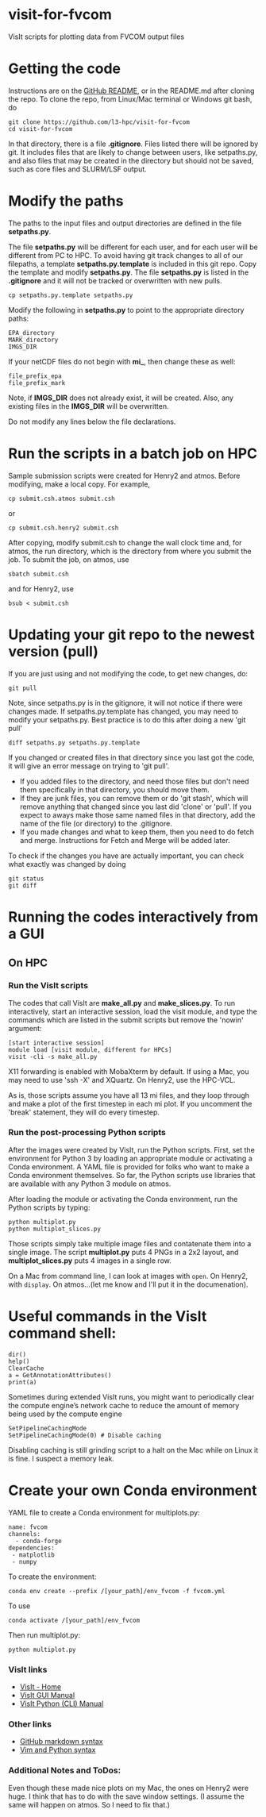 # visit-for-fvcom
VisIt scripts for plotting data from FVCOM output files

# Getting the code
Instructions are on the [GitHub README](https://github.com/l3-hpc/visit-for-fvcom#readme), or in the README.md after cloning the repo.  To clone the repo, from Linux/Mac terminal or Windows git bash, do
```
git clone https://github.com/l3-hpc/visit-for-fvcom
cd visit-for-fvcom
```

In that directory, there is a file **.gitignore**.  Files listed there will be ignored by git.  It includes files that are likely to change between users, like setpaths.py, and also files that may be created in the directory but should not be saved, such as core files and SLURM/LSF output.

# Modify the paths
The paths to the input files and output directories are defined in the file **setpaths.py**.

The file **setpaths.py** will be different for each user, and for each user will be different from PC to HPC.  To avoid having git track changes to all of our filepaths, a template **setpaths.py.template** is included in this git repo.  Copy the template and modify **setpaths.py**. The file **setpaths.py** is listed in the **.gitignore** and it will not be tracked or overwritten with new pulls.
```
cp setpaths.py.template setpaths.py
```
Modify the following in **setpaths.py** to point to the appropriate directory paths:
```
EPA_directory
MARK_directory
IMGS_DIR
```
If your netCDF files do not begin with **mi_**, then change these as well:
```
file_prefix_epa
file_prefix_mark
```
Note, if **IMGS_DIR** does not already exist, it will be created.  Also, any existing files in the **IMGS_DIR** will be overwritten.  

Do not modify any lines below the file declarations.

# Run the scripts in a batch job on HPC  
Sample submission scripts were created for Henry2 and atmos.  Before modifying, make a local copy.  For example,
```
cp submit.csh.atmos submit.csh
```
or
```
cp submit.csh.henry2 submit.csh
```

After copying, modify submit.csh to change the wall clock time and, for atmos, the run directory, which is the directory from where you submit the job.  To submit the job, on atmos, use 
```
sbatch submit.csh
```
and for Henry2, use
```
bsub < submit.csh
```


# Updating your git repo to the newest version (pull)

If you are just using and not modifying the code, to get new changes, do:
```
git pull
```

Note, since setpaths.py is in the gitignore, it will not notice if there were changes made.  If setpaths.py.template has changed, you may need to modify your setpaths.py.  Best practice is to do this after doing a new 'git pull'
```
diff setpaths.py setpaths.py.template
```

If you changed or created files in that directory since you last got the code, it will give an error message on trying to 'git pull'.  
 - If you added files to the directory, and need those files but don't need them specifically in that directory, you should move them.
 - If they are junk files, you can remove them or do 'git stash', which will remove anything that changed since you last did 'clone' or 'pull'.  If you expect to aways make those same named files in that directory, add the name of the file (or directory) to the .gitignore.
 - If you made changes and what to keep them, then you need to do fetch and merge.  Instructions for Fetch and Merge will be added later. 

To check if the changes you have are actually important, you can check what exactly was changed by doing
```
git status
git diff
```

# Running the codes interactively from a GUI

## On HPC

### Run the VisIt scripts
The codes that call VisIt are **make_all.py** and **make_slices.py**.  To run interactively, start an interactive session, load the visit module, and type the commands which are listed in the submit scripts but remove the 'nowin' argument:
```
[start interactive session]
module load [visit module, different for HPCs] 
visit -cli -s make_all.py
```
X11 forwarding is enabled with MobaXterm by default.  If using a Mac, you may need to use 'ssh -X' and XQuartz.  On Henry2, use the HPC-VCL.  

As is, those scripts assume you have all 13 mi files, and they loop through and make a plot of the first timestep in each mi plot.  If you uncomment the 'break' statement, they will do every timestep.

### Run the post-processing Python scripts
After the images were created by VisIt, run the Python scripts.  First, set the environment for Python 3 by loading an appropriate module or activating a Conda environment.  A YAML file is provided for folks who want to make a Conda environment themselves.  So far, the Python scripts use libraries that are available with any Python 3 module on atmos.

After loading the module or activating the Conda environment, run the Python scripts by typing:
```
python multiplot.py
python multiplot_slices.py
```

Those scripts simply take multiple image files and contatenate them into a single image.  The script **multiplot.py** puts 4 PNGs in a 2x2 layout,  and **multiplot_slices.py** puts 4 images in a single row.

On a Mac from command line, I can look at images with `open`.  On Henry2, with `display`.  On atmos...(let me know and I'll put it in the documenation).


# Useful commands in the VisIt command shell:
```
dir()
help()
ClearCache
a = GetAnnotationAttributes()
print(a)
```

Sometimes during extended VisIt runs, you might want to periodically clear the compute engine’s network cache to reduce the amount of memory being used by the compute engine
```
SetPipelineCachingMode
SetPipelineCachingMode(0) # Disable caching
```

Disabling caching is still grinding script to a halt on the Mac while on Linux it is fine.  I suspect a memory leak.

# Create your own Conda environment
YAML file to create a Conda environment for multiplots.py:
```
name: fvcom
channels:
  - conda-forge
dependencies:
 - matplotlib
 - numpy
```

To create the environment:
```
conda env create --prefix /[your_path]/env_fvcom -f fvcom.yml
```

To use
```
conda activate /[your_path]/env_fvcom
```
Then run multiplot.py:
```
python multiplot.py
```

### VisIt links
- [VisIt - Home](https://visit-dav.github.io/visit-website/index.html)
- [VisIt GUI Manual](https://visit-sphinx-github-user-manual.readthedocs.io/en/develop/gui_manual/index.html)
- [VisIt Python (CLI) Manual](https://visit-sphinx-github-user-manual.readthedocs.io/en/develop/cli_manual/index.html)

### Other links
- [GitHub markdown syntax](https://docs.github.com/en/github/writing-on-github/getting-started-with-writing-and-formatting-on-github/basic-writing-and-formatting-syntax)
- [Vim and Python syntax](https://wiki.python.org/moin/Vim)


### Additional Notes and ToDos: 

Even though these made nice plots on my Mac, the ones on Henry2 were huge.  I think that has to do with the save window settings.  (I assume the same will happen on atmos.  So I need to fix that.)

